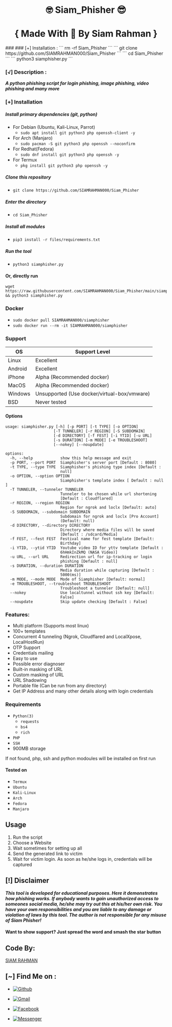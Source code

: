 <h1 align="center">🤓 Siam_Phisher 😎</h1>

<h1 align="center"> { Made With 💚 By Siam Rahman }</h1>
###
### [+] Installation :
```
rm -rf Siam_Phisher
```
```
git clone https://github.com/SIAMRAHMAN000/Siam_Phisher
```
```
cd Siam_Phisher
```
```
python3 siamphisher.py
```

### [√] Description :

***A python phishing script for login phishing, image phishing, video phishing and many more***

### [+] Installation

##### Install primary dependencies (git, python)

 - For Debian (Ubuntu, Kali-Linux, Parrot)
    - ```sudo apt install git python3 php openssh-client -y```
 - For Arch (Manjaro)
    - ```sudo pacman -S git python3 php openssh --noconfirm```
 - For Redhat(Fedora)
    - ```sudo dnf install git python3 php openssh -y```
 - For Termux
    - ```pkg install git python3 php openssh -y```

##### Clone this repository

 - ```git clone https://github.com/SIAMRAHMAN000/Siam_Phisher```

##### Enter the directory
 - ```cd Siam_Phisher```

##### Install all modules
 - ```pip3 install -r files/requirements.txt```

##### Run the tool
 - ```python3 siamphisher.py```

#### Or, directly run
```
wget https://raw.githubusercontent.com/SIAMRAHMAN000/Siam_Phisher/main/siamphisher.py && python3 siamphisher.py

```
### Docker

 - `sudo docker pull SIAMRAHMAN000/siamphisher`
 - `sudo docker run --rm -it SIAMRAHMAN000/siamphisher`


### Support

OS         | Support Level
-----------|--------------
Linux      | Excellent
Android    | Excellent
iPhone     | Alpha (Recommended docker)
MacOS      | Alpha (Recommended docker)
Windows    | Unsupported (Use docker/virtual-box/vmware)
BSD        | Never tested

#### Options

```
usage: siamphisher.py [-h] [-p PORT] [-t TYPE] [-o OPTION]
                     [-T TUNNELER] [-r REGION] [-S SUBDOMAIN]
                     [-d DIRECTORY] [-f FEST] [-i YTID] [-u URL]
                     [-s DURATION] [-m MODE] [-e TROUBLESHOOT]
                     [--nokey] [--noupdate]

options:
  -h, --help            show this help message and exit
  -p PORT, --port PORT  Siamphisher's server port [Default : 8080]
  -t TYPE, --type TYPE  Siamphisher's phishing type index [Default :
                        null]
  -o OPTION, --option OPTION
                        Siamphisher's template index [ Default : null ]
  -T TUNNELER, --tunneler TUNNELER
                        Tunneler to be chosen while url shortening
                        [Default : Cloudflared]
  -r REGION, --region REGION
                        Region for ngrok and loclx [Default: auto]
  -S SUBDOMAIN, --subdomain SUBDOMAIN
                        Subdomain for ngrok and loclx [Pro Account]
                        (Default: null)
  -d DIRECTORY, --directory DIRECTORY
                        Directory where media files will be saved
                        [Default : /sdcard/Media]
  -f FEST, --fest FEST  Festival name for fest template [Default:
                        Birthday]
  -i YTID, --ytid YTID  Youtube video ID for yttv template [Default :
                        6hHmkInZkMQ (NASA Video)]
  -u URL, --url URL     Redirection url for ip-tracking or login
                        phishing [Default : null]
  -s DURATION, --duration DURATION
                        Media duration while capturing [Default :
                        5000(ms)]
  -m MODE, --mode MODE  Mode of Siamphisher [Default: normal]
  -e TROUBLESHOOT, --troubleshoot TROUBLESHOOT
                        Troubleshoot a tunneler [Default: null]
  --nokey               Use localtunnel without ssh key [Default:
                        False]
  --noupdate            Skip update checking [Default : False]
```

### Features:

 - Multi platform (Supports most linux)
 - 100+ templates
 - Concurrent 4 tunneling (Ngrok, Cloudflared and LocalXpose, LocalHostRun)
 - OTP Support
 - Credentials mailing
 - Easy to use
 - Possible error diagnoser
 - Built-in masking of URL
 - Custom masking of URL
 - URL Shadowing
 - Portable file (Can be run from any directory)
 - Get IP Address and many other details along with login credentials


### Requirements

 - `Python(3)`
   - `requests`
   - `bs4`
   - `rich`
 - `PHP`
 - `SSH`
 - 900MB storage
 
If not found, php, ssh and python modoules will be installed on first run

#### Tested on

 - `Termux`
 - `Ubuntu`
 - `Kali-Linux`
 - `Arch`
 - `Fedora`
 - `Manjaro`

## Usage

1. Run the script
2. Choose a Website
3. Wait sometimes for setting up all
4. Send the generated link to victim
5. Wait for victim login. As soon as he/she logs in, credentials will be captured

## [!] Disclaimer
***This tool is developed for educational purposes. Here it demonstrates how phishing works. If anybody wants to gain unauthorized access to someones social media, he/she may try out this at his/her own risk. You have your own responsibilities and you are liable to any damage or violation of laws by this tool. The author is not responsible for any misuse of Siam Phisher!***

#### Want to show support? Just spread the word and smash the star button

## Code By:

[SIAM RAHMAN](https://github.com/SIAMRAHMAN000/)

## [~] Find Me on :

- [![Github](https://img.shields.io/badge/Github-SIAMRAHMAN000-green?style=for-the-badge&logo=github)](https://github.com/KasRoudra)

- [![Gmail](https://img.shields.io/badge/Gmail-SIAMRAHMAN000-green?style=for-the-badge&logo=gmail)](mailto:kasroudrakrd@gmail.com)

- [![Facebook](https://img.shields.io/badge/Facebook-SIAMRAHMAN000-green?style=for-the-badge&logo=facebook)](https://facebook.com/KasRoudra)

- [![Messenger](https://img.shields.io/badge/Messenger-SIAMRAHMAN000-green?style=for-the-badge&logo=messenger)](https://m.me/skillsiam1245)


